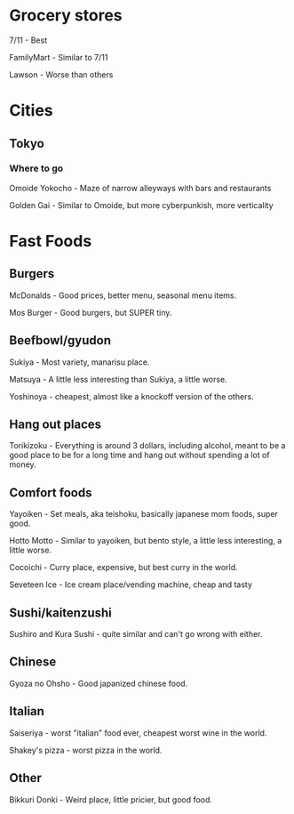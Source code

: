 # Grocery stores

7/11 - Best

FamilyMart - Similar to 7/11 

Lawson - Worse than others

# Cities

## Tokyo

### Where to go

Omoide Yokocho - Maze of narrow alleyways with bars and restaurants

Golden Gai - Similar to Omoide, but more cyberpunkish, more verticality

# Fast Foods

## Burgers

McDonalds - Good prices, better menu, seasonal menu items.

Mos Burger - Good burgers, but SUPER tiny.

## Beefbowl/gyudon

Sukiya - Most variety, manarisu place.

Matsuya - A little less interesting than Sukiya, a little worse.

Yoshinoya - cheapest, almost like a knockoff version of the others.

## Hang out places

Torikizoku - Everything is around 3 dollars, including alcohol, meant to be a good place to be for a long time and hang out without spending a lot of money.

## Comfort foods

Yayoiken - Set meals, aka teishoku, basically japanese mom foods, super good.

Hotto Motto - Similar to yayoiken, but bento style, a little less interesting, a little worse.

Cocoichi - Curry place, expensive, but best curry in the world.

Seveteen Ice - Ice cream place/vending machine, cheap and tasty

## Sushi/kaitenzushi

Sushiro and Kura Sushi - quite similar and can't go wrong with either.

## Chinese

Gyoza no Ohsho - Good japanized chinese food.

## Italian

Saiseriya - worst "italian" food ever, cheapest worst wine in the world.

Shakey's pizza - worst pizza in the world.

## Other

Bikkuri Donki - Weird place, little pricier, but good food.



